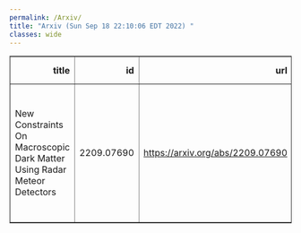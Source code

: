```yaml
---
permalink: /Arxiv/
title: "Arxiv (Sun Sep 18 22:10:06 EDT 2022) "
classes: wide
---
```

<table border="1" class="dataframe">
  <thead>
    <tr style="text-align: right;">
      <th>title</th>
      <th>id</th>
      <th>url</th>
      <th>authors</th>
      <th>Local Authors</th>
    </tr>
  </thead>
  <tbody>
    <tr>
      <td>New Constraints On Macroscopic Dark Matter Using Radar Meteor Detectors</td>
      <td>2209.07690</td>
      <td><a href="https://arxiv.org/abs/2209.07690" target="_blank">https://arxiv.org/abs/2209.07690</a></td>
      <td>Pawan Dhakal, Steven Prohira, Christopher V. Cappiello, John F. Beacom, Scott Palo, John Marino</td>
      <td>John Beacom, John F. Beacom</td>
    </tr>
  </tbody>
</table>